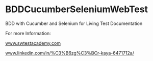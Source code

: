 # BDDCucumberSeleniumWebTest
BDD with Cucumber and Selenium for Living Test Documentation

For more Information:

www.swtestacademy.com

www.linkedin.com/in/%C3%B6zg%C3%BCr-kaya-6471712a/
